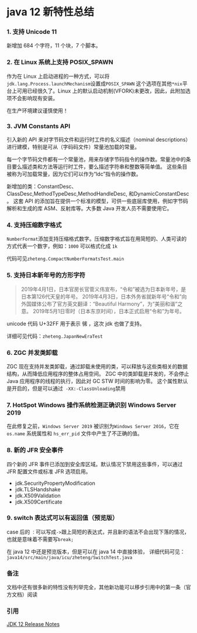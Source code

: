 # java 12 新特性总结

### 1. 支持 Unicode 11

新增加 684 个字符，11 个块，7 个脚本。

### 2. 在 Linux 系统上支持 POSIX_SPAWN

作为在 Linux 上启动进程的一种方式，可以将`jdk.lang.Process.launchMechanism`设置成`POSIX_SPAWN`
这个选项在其他`*nix`平台上可用已经很久了。Linux 上的默认启动机制(VFORK)未更改，因此，此附加选项不会影响现有安装。

在生产环境建议谨慎使用！

### 3. JVM Constants API

引入新的 API 来对字节码文件和运行时工件的名义描述（nominal descriptions）进行建模，特别是可从（字码码文件）常量池加载的常量。

每一个字节码文件都有一个常量池，用来存储字节码指令的操作数。常量池中的条目要么描述类和方法等运行时工件，要么描述字符串和整数等简单值。
这些条目被称为可加载常量，因为它们可以作为“ldc”指令的操作数。

新增加的类：ConstantDesc、ClassDesc,MethodTypeDesc,MethodHandleDesc, 和DynamicConstantDesc 。
这套 API 的添加旨在提供一个标准的模型，可供一些底层库使用，例如字节码解析和生成的库 ASM、反射库等。大多数 Java 开发人员不需要使用它。

### 4. 支持压缩数字格式

`NumberFormat`添加支持压缩格式数字。压缩数字格式旨在用简短的、人类可读的方式代表一个数字，例如：`1000` 可以格式化成 `1k`

代码可见`zheteng.CompactNumberFormatsTest.main`

### 5. 支持日本新年号的方形字符

>2019年4月1日，日本官房长官菅义伟宣布，“令和”被选为日本新年号，是日本第126代天皇的年号。
2019年4月3日，日本外务省就新年号“令和”向外国媒体公布了官方英文翻译：“Beautiful Harmony”，为“美丽和谐”之意。
2019年5月1日零时（日本东京时间），日本正式启用“令和”为年号。

unicode 代码 U+32FF 用于表示 ㋿ ，这次 jdk 也做了支持。

详细可见代码：`zheteng.JapanNewEraTest`

### 6. ZGC 并发类卸载

ZGC 现在支持并发类卸载，通过卸载未使用的类，可以释放与这些类相关的数据结构，从而降低应用程序的整体占用空间。
ZGC 中的类卸载是并发的，不会停止 Java 应用程序的线程的执行，因此对 GC STW 时间的影响为零。
这个属性默认是开启的，但是可以通过` -XX:-ClassUnloading`禁用

### 7. HotSpot Windows 操作系统检测正确识别 Windows Server 2019

在此修复之前，`Windows Server 2019` 被识别为`Windows Server 2016`，它在 `os.name` 系统属性和 `hs_err_pid` 文件中产生了不正确的值。

### 8. 新的 JFR 安全事件

四个新的 JFR 事件已添加到安全库区域。默认情况下禁用这些事件，可以通过 JFR 配置文件或标准 JFR 选项启用。

- jdk.SecurityPropertyModification
- jdk.TLSHandshake
- jdk.X509Validation
- jdk.X509Certificate

### 9. switch 表达式可以有返回值（预览版）

case 后的 `：`可以写成`->`跟上简短的表达式，并且新的语法不会出现下落的情况，也就是意味着不需要写`break;`

在 java 12 中还是预览版本，但是可以在 java 14 中直接体验，
详细代码可见：`java14/src/main/java/icu/zheteng/SwitchTest.java`



### 备注

文档中还有很多新的特性没有列举完全，其他新功能可以移步引用中的第一条（官方文档）阅读


### 引用

[JDK 12 Release Notes](https://www.oracle.com/java/technologies/javase/12-relnote-issues.html#JDK-8203252)
